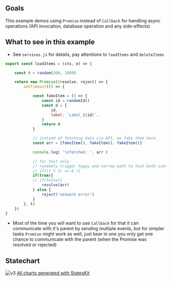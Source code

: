 
## Goals

This example demos using `Promise` instead of `Callback` for handling async operations (API invocation, database operation and any side-effects)

## What to see in this example

- See `services.js` for details, pay attentions to `loadItems` and `deleteItems`

```js
export const loadItems = (ctx, e) => {

	const t = random(300, 1000)

	return new Promise((resolve, reject) => {
		setTimeout(() => {

			const fakeItem = () => {
				const id = randomId()
				const d = {
					id,
					label: `Label_${id}`,
				}
				return d
			}

			// instead of fetching data via API, we fake them here
			const arr = [fakeItem(), fakeItem(), fakeItem()]

			console.log( '\nfetched: ', arr )

			// for test only
			// randomly trigger happy and sorrow path to test both scenarios
			// if((t % 2) == 0 ){
			if(true){
			// if(false){
				resolve(arr)
			} else {
				reject('network error')
			}
		}, t)
	})
}
```

- Most of the time you will want to use `Callback` for that it can communicate with it's parent by sending multiple events, but for simpler tasks `Promise` might work as well, just bear in one you only get one chance to communicate with the parent (when the Promise was resolved or rejected)

## Statechart

![v3](https://user-images.githubusercontent.com/325936/65810689-f8d25000-e1df-11e9-8751-060d86bf14f8.png)
[All charts generated with StatesKit](https://stateskit.com)
